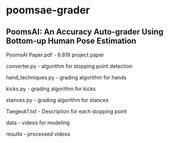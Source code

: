# poomsae-grader
## PoomsAI: An Accuracy Auto-grader Using Bottom-up Human Pose Estimation

PoomsAI Paper.pdf - 6.819 project paper

converter.py - algorithm for stopping point detection

hand_techniques.py - grading algorithm for hands

kicks.py - grading algorithm for kicks

stances.py - grading algorithm for stances 

Taegeuk1.txt - Description for each stopping point

data - videos for modeling

results - processed videos
